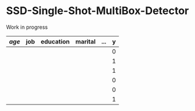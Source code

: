 # SSD-Single-Shot-MultiBox-Detector

Work in progress


| *age* | job | education | marital | ... | y |
|-------|-----|-----------|---------|-----|---|
|       |     |           |         |     | 0 |
|       |     |           |         |     | 1 |
|       |     |           |         |     | 1 |
|       |     |           |         |     | 0 |
|       |     |           |         |     | 0 |
|       |     |           |         |     | 1 |
